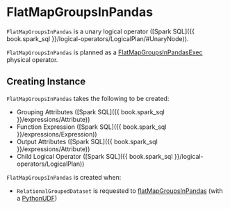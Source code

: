 # FlatMapGroupsInPandas

`FlatMapGroupsInPandas` is a unary logical operator ([Spark SQL]({{ book.spark_sql }}/logical-operators/LogicalPlan/#UnaryNode)).

`FlatMapGroupsInPandas` is planned as a [FlatMapGroupsInPandasExec](FlatMapGroupsInPandasExec.md) physical operator.

## Creating Instance

`FlatMapGroupsInPandas` takes the following to be created:

* <span id="groupingAttributes"> Grouping Attributes ([Spark SQL]({{ book.spark_sql }}/expressions/Attribute))
* <span id="functionExpr"> Function Expression ([Spark SQL]({{ book.spark_sql }}/expressions/Expression))
* <span id="output"> Output Attributes ([Spark SQL]({{ book.spark_sql }}/expressions/Attribute))
* <span id="child"> Child Logical Operator ([Spark SQL]({{ book.spark_sql }}/logical-operators/LogicalPlan))

`FlatMapGroupsInPandas` is created when:

* `RelationalGroupedDataset` is requested to [flatMapGroupsInPandas](RelationalGroupedDataset.md#flatMapGroupsInPandas) (with a [PythonUDF](PythonUDF.md))
